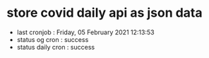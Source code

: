 # store covid daily api as json data

- last cronjob : Friday, 05 February 2021 12:13:53
- status og cron : success
- status daily cron : success
      
      